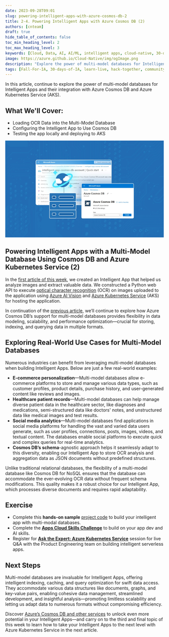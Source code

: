 ```yaml
---
date: 2023-09-28T09:01
slug: powering-intelligent-apps-with-azure-cosmos-db-2
title: 2-4. Powering Intelligent Apps with Azure Cosmos DB (2)
authors: [cnteam]
draft: true
hide_table_of_contents: false
toc_min_heading_level: 2
toc_max_heading_level: 3
keywords: [Cloud, Data, AI, AI/ML, intelligent apps, cloud-native, 30-days, enterprise apps, digital experiences, app modernization, serverless, ai apps, data]
image: https://azure.github.io/Cloud-Native/img/ogImage.png
description: "Explore the power of multi-model databases for Intelligent Apps and their integration with Azure Cosmos DB and Azure Kubernetes Service (AKS)." 
tags: [Fall-For-IA, 30-days-of-IA, learn-live, hack-together, community-buzz, ask-the-expert, azure-kubernetes-service, azure-functions, azure-openai, azure-container-apps, azure-cosmos-db, github-copilot, github-codespaces, github-actions]
---
```


<head>
<meta property="og:url" content="https://azure.github.io/cloud-native/30daysofia/powering-intelligent-apps-with-azure-cosmos-db-2"/>
<meta property="og:type" content="website"/>
<meta property="og:title" content="**Fall For Intelligent Apps! 🍂| Build AI Apps On Azure"/>
<meta property="og:description" content="Explore the power of multi-model databases for Intelligent Apps and their integration with Azure Cosmos DB and Azure Kubernetes Service (AKS)."/>
<meta property="og:image" content="https://azure.github.io/Cloud-Native/img/ogImage.png"/>
    <meta name="twitter:url" 
      content="https://azure.github.io/Cloud-Native/30daysofIA/powering-intelligent-apps-with-azure-cosmos-db-2" />
    <meta name="twitter:title" 
      content="**Fall For Intelligent Apps! 🍂 | Build AI Apps On Azure" />
    <meta name="twitter:description" 
      content="2-4. Explore the power of multi-model databases for Intelligent Apps and their integration with Azure Cosmos DB and Azure Kubernetes Service (AKS)" />
    <meta name="twitter:image" 
      content="https://azure.github.io/Cloud-Native/img/ogImage.png" />
    <meta name="twitter:card" content="summary_large_image" />
    <meta name="twitter:creator" 
      content="@devanshidiaries" />
    <meta name="twitter:site" content="@AzureAdvocates" /> 
    <link rel="canonical" 
      href="https://azure.github.io/Cloud-Native/30daysofIA/powering-intelligent-apps-with-azure-cosmos-db-2" />
</head>

<!-- End METADATA -->
In this article, continue to explore the power of multi-model databases for Intelligent Apps and their integration with Azure Cosmos DB and Azure Kubernetes Service (AKS).

## What We'll Cover:

 * Loading OCR Data into the Multi-Model Database
 * Configuring the Intelligent App to Use Cosmos DB
 * Testing the app locally and deploying to AKS

![image of a multi-model database](../../static/img/fallforia/blogs/2023-09-28/blog-image-4-1.png)

## Powering Intelligent Apps with a Multi-Model Database Using Cosmos DB and Azure Kubernetes Service (2)  

In the [first article of this week](https://azure.github.io/Cloud-Native/30daysofIA/build-your-first-intelligent-app-with-azure-ai-and-aks-1), we created an Intelligent App that helped us analyze images and extract valuable data. We constructed a Python web API to execute [optical character recognition](https://learn.microsoft.com/azure/ai-services/computer-vision/overview-ocr?WT.mc_id=javascript-99907-ninarasi) (OCR) on images uploaded to the application using [Azure AI Vision](https://azure.microsoft.com/products/cognitive-services/vision-services?WT.mc_id=javascript-99907-ninarasi) and [Azure Kubernetes Service](https://azure.microsoft.com/products/kubernetes-service?WT.mc_id=javascript-99907-ninarasi) (AKS) for hosting the application.

In continuation of the [previous article](https://azure.github.io/Cloud-Native/30daysofIA/powering-intelligent-apps-with-azure-cosmos-db-1), we’ll continue to explore how Azure Cosmos DB’s support for multi-model databases provides flexibility in data modeling, scalability, and performance optimization—crucial for storing, indexing, and querying data in multiple formats.

## Exploring Real-World Use Cases for Multi-Model Databases

Numerous industries can benefit from leveraging multi-model databases when building Intelligent Apps. Below are just a few real-world examples:

* **E-commerce personalization**—Multi-model databases allow e-commerce platforms to store and manage various data types, such as customer profiles, product details, purchase history, and user-generated content like reviews and images.
* **Healthcare patient records**—Multi-model databases can help manage diverse patient data in the healthcare sector, like diagnoses and medications, semi-structured data like doctors' notes, and unstructured data like medical images and test results.
* **Social media analytics**—Multi-model databases find applications in social media platforms for handling the vast and varied data users generate, such as user profiles, connections, posts, images, videos, and textual content. The databases enable social platforms to execute quick and complex queries for real-time analytics.
* **Cosmos DB’s schema**-agnostic approach helps it seamlessly adapt to this diversity, enabling our Intelligent App to store OCR analysis and aggregation data as JSON documents without predefined structures.

Unlike traditional relational databases, the flexibility of a multi-model database like Cosmos DB for NoSQL ensures that the database can accommodate the ever-evolving OCR data without frequent schema modifications. This quality makes it a robust choice for our Intelligent App, which processes diverse documents and requires rapid adaptability.

## Exercise

* Complete this **hands-on sample** [project code](https://github.com/contentlab-io/Microsoft-Using-Azure-Kubernetes-Service-to-Deploy-an-Intelligent-App-for-Analyzing-Images-2/tree/main/Microsoft_Series_19-20_Code/intelligent-app-after-pt2) to build your intelligent app with multi-modal databases.  
* Complete the **[Apps Cloud Skills Challenge](https://aka.ms/fallforIA/apps-csc)** to build on your app dev and AI skills.  
* Register for **[Ask the Expert: Azure Kubernetes Service](https://reactor.microsoft.com/reactor/series/S-1037/)** session for live Q&A with the Product Engineering team on building intelligent serverless apps.

## Next Steps

Multi-model databases are invaluable for Intelligent Apps, offering intelligent indexing, caching, and query optimization for swift data access. They accommodate various data structures like documents, graphs, and key-value pairs, enabling cohesive data management, streamlined development, and insightful analysis—promoting limitless scalability and letting us adapt data to numerous formats without compromising efficiency.

Discover [Azure’s Cosmos DB and other services](https://learn.microsoft.com/azure/architecture/data-guide/technology-choices/data-storage#azure-cosmos-db?WT.mc_id=javascript-99907-ninarasi) to unlock even more potential in your Intelligent Apps—and carry on to the third and final topic of this week to learn how to take your Intelligent Apps to the next level with Azure Kubernetes Service in the next article. 